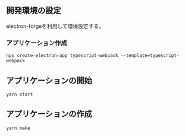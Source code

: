 ## 開発環境の設定

electron-forgeを利用して環境設定する。

### アプリケーション作成

```shell script
npx create-electron-app typescript-webpack --template=typescript-webpack
```

## アプリケーションの開始

```shell script
yarn start
```

## アプリケーションの作成

```shell script
yarn make
```
